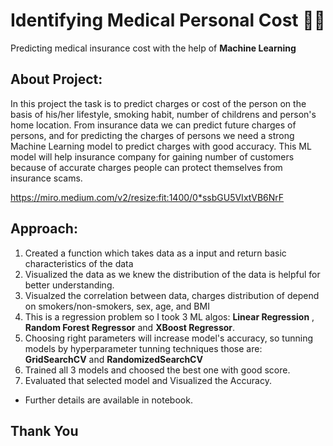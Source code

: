 # Identifying Medical Personal Cost 🏥💊
Predicting medical insurance cost with the help of **Machine Learning**

## About Project:
    
 In this project the task is to predict charges or cost of the person on the basis of his/her lifestyle, smoking habit, number of childrens and person's home location.
 From insurance data we can predict future charges of persons, and for predicting the charges of persons we need a strong Machine Learning model to predict charges with good accuracy.
 This ML model will help insurance company for gaining number of customers because of accurate charges people can protect themselves from insurance scams.
 
https://miro.medium.com/v2/resize:fit:1400/0*ssbGU5VIxtVB6NrF
 
 ## Approach:
 
 1. Created a function which takes data as a input and return basic characteristics of the data
 2. Visualized the data as we knew the distribution of the data is helpful for better understanding.
 3. Visualzed the correlation between data, charges distribution of depend on smokers/non-smokers, sex, age, and BMI
 4. This is a regression problem so I took 3 ML algos: **Linear Regression** , **Random Forest Regressor** and **XBoost Regressor**.
 5. Choosing right parameters will increase model's accuracy, so tunning models by hyperparameter tunning techniques those are: **GridSearchCV** and **RandomizedSearchCV**
 6. Trained all 3 models and choosed the best one with good score.
 7. Evaluated that selected model and Visualized the Accuracy.

- Further details are available in notebook.
 
 ## Thank You

